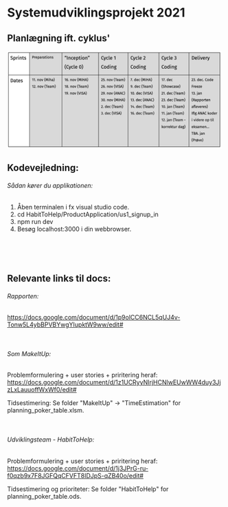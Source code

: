 # Systemudviklingsprojekt 2021


## Planlægning ift. cyklus'
<img src="/HabitToHelp/TimeEstimation/cycleTable.png" alt="cycleTable" width="500px">
<br>


## Kodevejledning:

###### Sådan kører du applikationen:

  1. Åben terminalen i fx visual studio code.
  2. cd HabitToHelp/ProductApplication/us1_signup_in
  3. npm run dev
  4. Besøg localhost:3000 i din webbrowser.
 
<br><br><br>

## Relevante links til docs:

###### Rapporten: 
https://docs.google.com/document/d/1p9olCC6NCL5qUJ4v-Tonw5L4ybBPVBYwgYIupktW9ww/edit#

<br>

###### Som MakeItUp:
Problemformulering + user stories + priritering heraf: 
https://docs.google.com/document/d/1z1UCRyyNIrjHCNlwEUwWW4duy3JjzLxLauuoffWxWf0/edit#

Tidsestimering: Se folder "MakeItUp" -> "TimeEstimation" for planning_poker_table.xlsm. 

<br>

###### Udviklingsteam - HabitToHelp:
Problemformulering + user stories + priritering heraf: 
https://docs.google.com/document/d/1j3JPrG-ru-f0qzb9x7F8JGFQqCFVFT8IDJpS-qZB40o/edit#

Tidsestimering og prioriteter: Se folder "HabitToHelp" for planning_poker_table.ods. 
